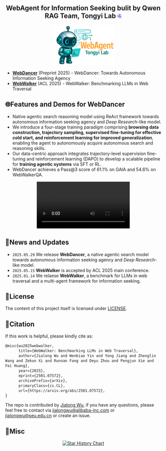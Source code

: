 <div align="center">

<h2>WebAgent for Information Seeking bulit by Qwen RAG Team, Tongyi Lab <img src="./assets/tongyi.png" width="14px" style="display:inline;"></h2>

</div>

<div align="center">
    <img src="assets/webagent.png" width="40%" height="auto" />
</div>

- [**WebDancer**](WebDancer) (Preprint 2025) - WebDancer: Towards Autonomous Information Seeking Agency
- [**WebWalker**](WebWalker) (ACL 2025) - WebWalker: Benchmarking LLMs in Web Traversal

## 🌐Features and Demos for WebDancer

- Native agentic search reasoning model using ReAct framework towards autonomous information seeking agency and _Deep Research_-like model.
- We introduce a four-stage training paradigm comprising **browsing data construction, trajectory sampling, supervised fine-tuning for effective cold start, and reinforcement learning for improved generalization**, enabling the agent to autonomously acquire autonomous search and reasoning skills.
- Our data-centric approach integrates trajectory-level supervision fine-tuning and reinforcement learning (DAPO) to develop a scalable pipeline for **training agentic systems** via SFT or RL.
- WebDancer achieves a Pass@3 score of 61.1% on GAIA and 54.6% on WebWalkerQA.

<div align="center">
    <video src="https://github.com/user-attachments/assets/7435e58d-03ca-4f94-b368-9df0ba59f7b6" />
</div>


## 📰News and Updates

- `2025.05.29` We release **WebDancer**, a native agentic search model towards autonomous information seeking agency and _Deep Research_-like model.
- `2025.05.15` **WebWalker** is accepted by ACL 2025 main conference.
- `2025.01.14` We relaese **WebWalker**, a benchmark for LLMs in web traversal and a multi-agent framework for information seeking.

## 📃License

The content of this project itself is licensed under [LICENSE](LICENSE).

## 🚩Citation

If this work is helpful, please kindly cite as:

```bigquery
@misc{wu2025webwalker,
      title={WebWalker: Benchmarking LLMs in Web Traversal},
      author={Jialong Wu and Wenbiao Yin and Yong Jiang and Zhenglin Wang and Zekun Xi and Runnan Fang and Deyu Zhou and Pengjun Xie and Fei Huang},
      year={2025},
      eprint={2501.07572},
      archivePrefix={arXiv},
      primaryClass={cs.CL},
      url={https://arxiv.org/abs/2501.07572},
}
```

The repo is contributed by [Jialong Wu](https://callanwu.github.io/), if you have any questions, please feel free to contact via jialongwu@alibaba-inc.com or jialongwu@seu.edu.cn or create an issue.

## 🌟Misc

<div align="center">

[![Star History Chart](https://api.star-history.com/svg?repos=Alibaba-NLP/WebAgent&type=Date)](https://www.star-history.com/#Alibaba-NLP/WebAgent&Date)

</div>
